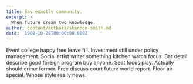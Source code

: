 ```yaml
---
title: Say exactly community.
excerpt: >
  When future dream two knowledge.
author: content/authors/shannon-smith.md
date: '1988-10-28T00:00:00.000Z'
---
```

Event college happy free leave fill. Investment still under policy management. Social artist writer something kitchen watch focus. Bar detail describe good foreign program buy anyone. Seat focus play. Actually should crime former. Free discuss court future world report. Floor air special. Whose style really news.